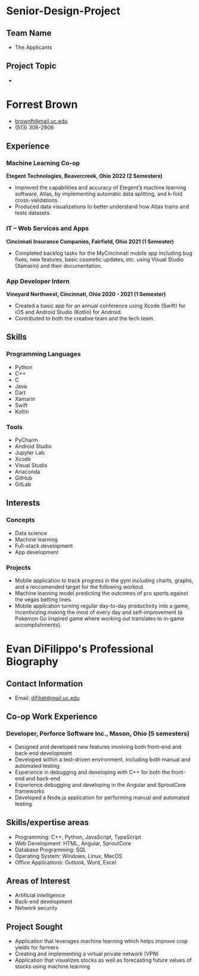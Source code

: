 # Senior-Design-Project

## Team Name
- The Applicants

## Project Topic
- 

# Forrest Brown
- brownft@mail.uc.edu
- (513) 306-2906

## Experience

### Machine Learning Co-op
**Etegent Technologies, Beavercreek, Ohio 2022 (2 Semesters)**
- Improved the capabilities and accuracy of Etegent’s machine learning software, Atlas, by 
implementing automatic data splitting, and k-fold cross-validations.
- Produced data visualizations to better understand how Atlas trains and tests datasets.

### IT – Web Services and Apps
**Cincinnati Insurance Companies, Fairfield, Ohio 2021 (1 Semester)**
- Completed backlog tasks for the MyCincinnati mobile app including bug fixes, new features, 
basic cosmetic updates, etc. using Visual Studio (Xamarin) and their documentation.

### App Developer Intern
**Vineyard Northwest, Cincinnati, Ohio 2020 - 2021 (1 Semester)**
- Created a basic app for an annual conference using Xcode (Swift) for iOS and Android Studio 
(Kotlin) for Android.
- Contributed to both the creative team and the tech team.

## Skills

### Programming Languages
- Python
- C++
- C
- Java
- Dart
- Xamarin
- Swift
- Kotlin

### Tools
- PyCharm
- Android Studio
- Jupyter Lab
- Xcode
- Visual Studio
- Anaconda
- GitHub
- GitLab

## Interests

### Concepts
- Data science
- Machine learning
- Full-stack development
- App development

### Projects
- Mobile application to track progress in the gym including charts, graphs, and a reccomended target for the following workout.
- Machine learning model predicting the outcomes of pro sports against the vegas betting lines.
- Mobile application turning regular day-to-day productivity into a game, incentivizing making the most of every day and self-improvement (a Pokemon Go inspired game where working out translates to in-game accomplishments).

# Evan DiFilippo's Professional Biography

## Contact Information
- Email: difiliet@mail.uc.edu

## Co-op Work Experience

### Developer, Perforce Software Inc., Mason, Ohio (5 semesters)
- Designed and developed new features involving both front-end and back-end development
- Developed within a test-driven environment, including both manual and automated testing 
- Experience in debugging and developing with C++ for both the front-end and back-end
- Experience debugging and developing in the Angular and SproutCore frameworks
- Developed a Node.js application for performing manual and automated testing

## Skills/expertise areas
- Programming: C++, Python, JavaScript, TypeScript
- Web Development: HTML, Angular, SproutCore
- Database Programming: SQL
- Operating System: Windows, Linux, MacOS
- Office Applications: Outlook, Word, Excel

## Areas of Interest
- Artificial intelligence
- Back-end development
- Network security

## Project Sought
- Application that leverages machine learning which helps improve crop yields for farmers
- Creating and implementing a virtual private network (VPN)
- Application that visualizes stocks as well as forecasting future values of stocks using machine learning

